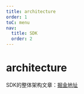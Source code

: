 ```yaml
---
title: architecture
order: 1
toC: menu
nav:
  title: SDK
  order: 2
---
```


# architecture

SDK的整体架构文章：[掘金地址](https://juejin.cn/post/7016897995031445511)
